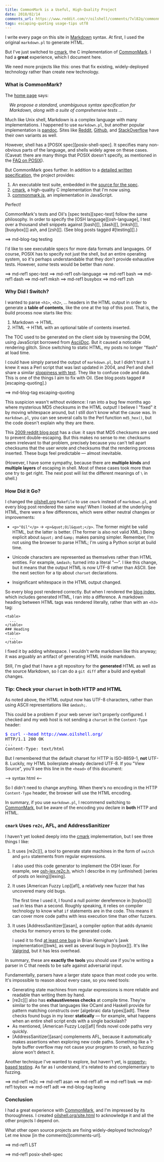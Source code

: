 ```yaml
---
title: CommonMark is a Useful, High-Quality Project
date: 2018/02/14
comments_url: https://www.reddit.com/r/oilshell/comments/7xl82q/commonmark_is_a_useful_highquality_project/
tags: escaping-quoting usage-tips utf8
---
```


I write every page on this site in [Markdown][] syntax.  At first, I used the
original `markdown.pl` to generate HTML.

But I've just switched to [cmark][], the C implementation of [CommonMark][].  I
had a **great** experience, which I document here.

We need more projects like this: ones that fix existing, widely-deployed
technology rather than create new technology.

<div id="toc">
</div> 

### What is CommonMark?

The [home page][CommonMark] says:

<p style="margin-left: 1em;"><i>We propose a standard, unambiguous syntax
specification for Markdown, along with a suite of comprehensive tests
...</i></p>

Much like Unix shell, Markdown is a complex language with many implementations.
I happened to use `markdown.pl`, but another popular implementation is
[pandoc][].  Sites like [Reddit][reddit-markdown], [Github][github-markdown],
and [StackOverflow][stackoverflow-markdown] have their own variants as well.

However, shell has a [POSIX spec][posix-shell-spec].  It specifies many
non-obvious parts of the language, and shells widely agree on these cases.
(Caveat: there are many things that POSIX doesn't specify, as mentioned in the
[FAQ on POSIX][faq-posix]).

But CommonMark goes further.  In addition to a [detailed written
specification][commonmark-spec], the project provides:

1. An executable test suite, embedded in the [source for the spec][spec.txt].
1. [cmark][], a high-quality C implementation that I'm now using.
1. [commonmark.js][], an implementation in JavaScript.

[spec.txt]: https://github.com/commonmark/CommonMark/blob/master/spec.txt
[cmark]: https://github.com/commonmark/cmark
[commonmark.js]: https://github.com/commonmark/commonmark.js

Perfect!

CommonMark's tests and Oil's [spec tests][spec-test] follow the same
philosophy.  In order to specify the [OSH language][osh-language], I test over
a thousand shell snippets against [bash][], [dash][], [mksh][], [busybox][]
ash, and [zsh][].  (See blog posts tagged #[testing][].)

==> md-blog-tag testing

I'd like to see executable specs for more data formats and languages.  Of
course, POSIX has to specify not just the shell, but an entire operating
system, so it's perhaps understandable that they don't provide exhaustive
tests.  However, *some* tests would be better than *none*.

==> md-ref1 spec-test
==> md-ref1 osh-language
==> md-ref1 bash
==> md-ref1 dash
==> md-ref1 mksh
==> md-ref1 busybox
==> md-ref1 zsh

### Why Did I Switch?

I wanted to parse `<h1>`, `<h2>`, ... headers in the HTML output in order to
generate a **table of contents**, like the one at the top of this post.  That
is, the build process now starts like this:

1. Markdown &rarr; HTML.
1. HTML &rarr; HTML with an optional table of contents inserted.

The TOC used to be generated on the client side by traversing the DOM, using
JavaScript borrowed from [AsciiDoc][].  But it caused a noticable rendering
glitch.  Since switching to static HTML, my posts no longer "flash" at load
time.  

[AsciiDoc]: http://asciidoc.org/

I could have simply parsed the output of `markdown.pl`, but I didn't trust it.
I knew it was a Perl script that was last updated in 2004, and Perl and shell
share a similar [sloppiness with text](../../2016/10/20.html#perl).  They like
to confuse code and data.  This is one of the things I aim to fix with Oil.
(See blog posts tagged #[escaping-quoting].)

==> md-blog-tag escaping-quoting

This suspicion wasn't without evidence: I ran into a bug few months ago where
mysterious MD5 checksums in the HTML output!  I believe I "fixed" it by moving
whitespace around, but I still don't know what the cause was.  In
`markdown.pl`, you can see several calls to the Perl function `md5_hex()`, but
the code doesn't explain why they are there.

This [2009 reddit blog post][md5-bug] has a clue: it says that MD5 checksums
are used to prevent double-escaping.  But this makes no sense to me:
checksums seem irrelevant to that problem, precisely because you can't tell
apart checksums that the user wrote and checksums that the rendering process
inserted.  These bugs feel predictable &mdash; almost inevitable.

(However, I have some sympathy, because there are **multiple kinds** and
**multiple layers** of escaping in shell.  Most of these cases took more than
one try to get right.  The next post will list the different meanings of `\` in
shell.)

### How Did it Go?  

I changed the [oilshell.org](oilshell.org) `Makefile` to use `cmark` instead of
`markdown.pl`, and every blog post rendered the same way!  When I looked at the
underlying HTML, there were a few differences, which were either neutral
changes or improvements:

- `<p>"Oil"</p>` &rarr; `<p>&quot;Oil&quot;</p>`.  The former might be valid
  HTML, but the latter is better.  (The former is also not valid XML.)  Being
  explicit about `&quot;` and `&amp;` makes parsing simpler.  Remember, I'm not
  using the browser to parse HTML; I'm using a Python script at build time.

- Unicode characters are represented as themselves rather than HTML entities.
  For example, `&mdash;` turned into a literal "&mdash;".  I like this change,
  but it means that the output HTML is now UTF-8 rather than ASCII.  See the
  next section for a tip about `charset` declarations.

- Insignificant whitespace in the HTML output changed.

So every blog post rendered correctly.  But when I rendered the [blog
index](..), which includes generated HTML, I ran into a difference.  A markdown
heading between HTML tags was rendered literally, rather than with an `<h3>`
tag:

    <table>
      ...
    </table>
    ### Heading
    <table>
      ...
    </table>

I fixed it by adding whitespace.  I wouldn't write markdown like this anyway;
it was arguably an artifact of generating HTML inside markdown.

Still, I'm glad that I have a git repository for the **generated** HTML as well
as the source Markdown, so I can do a `git diff` after a build and eyeball
changes.

<h3 id="http-header-tip">Tip: Check your <code>charset</code> in both HTTP and
HTML</h3>

As noted above, the HTML output now has UTF-8 characters, rather than using
ASCII representations like `&mdash;`.

This could be a problem if your web server isn't properly configured.  I
checked and my web host is not sending a `charset` in the `Content-Type`
header:

<pre>
<span style="color: blue">$ curl --head http://www.oilshell.org/</span>
HTTP/1.1 200 OK
...
Content-Type: text/html
</pre>

But I remembered that the default charset for HTTP is ISO-8859-1, **not**
UTF-8.  Luckily, my HTML boilerplate already declared UTF-8.  If you "View
Source", you'll see this line in the `<head>` of this document:

--> syntax html
<meta charset=utf-8>
<--

So I didn't need to change anything.  When there's no encoding in the HTTP
`Content-Type` header, the browser will use the HTML encoding.

In summary, if you use `markdown.pl`, I recommend switching to [CommonMark][],
but be aware of the encoding you declare in **both** HTTP and HTML.

### `cmark` Uses `re2c`, AFL, and AddressSanitizer

I haven't yet looked deeply into the [cmark][] implementation, but I see three
things I like:

1. It uses [re2c][], a tool to generate state machines in the form of `switch`
   and `goto` statements from regular expressions.

   I also used this code generator to implement the OSH lexer.  For example,
   see [osh-lex.re2c.h][], which I describe in my (unfinished) [series of posts
   on lexing][lexing].

2. It uses [American Fuzzy Lop][afl], a relatively new fuzzer that has
   uncovered many old bugs.
   
   The first time I used it, I found a null pointer dereference in [toybox][]
   `sed` in less than a second.  Roughly speaking, it relies on compiler
   technology to know what `if` statements are in the code.  This means it can
   cover more code paths with less execution time than other fuzzers.

3. It uses [AddressSanitizer][asan], a compiler option that adds dynamic checks
   for memory errors to the generated code.
   
   I used it to find [at least one bug][bwk-bug] in Brian Kernighan's [awk
   implementation][bwk], as well as several bugs in [toybox][].  It's like
   [Valgrind](http://valgrind.org/), but it has less overhead.

In summary, these are **exactly the tools** you should use if you're writing a
parser in C that needs to be safe against adversarial input.

Fundamentally, parsers have a larger state space than most code you write.
It's impossible to reason about every case, so you need tools:

- Generating state machines from regular expressions is more reliable and
  readable than writing them by hand.
- [re2c][] also has **exhaustiveness checks** at compile time.  They're similar
  to the ones that languages like OCaml and Haskell provide for pattern
  matching constructs over [algebraic data types][adt].  These checks found
  bugs in my lexer **statically** &mdash; for example, what happens when an
  entire shell script ends with a single backslash?
- As mentioned, [American Fuzzy Lop][afl] finds novel code paths very quickly.
- [AddressSanitizer][asan] complements AFL, because it automatically makes
  assertions when exploring new code paths.  Something like a 1-byte buffer
  overflow may not cause your program to crash, so fuzzing alone won't detect
  it.

Another technique I've wanted to explore, but haven't yet, is [property-based
testing](http://hypothesis.works/articles/what-is-property-based-testing/).
As far as I understand, it's related to and complementary to fuzzing.

==> md-ref1 re2c
==> md-ref1 asan
==> md-ref1 afl
==> md-ref1 bwk
==> md-ref1 toybox
==> md-ref1 adt
==> md-blog-tag lexing

[osh-lex.re2c.h]: ../../2017/12/files/osh-lex.re2c.h.html

[bwk-bug]: https://github.com/andychu/bwk/blob/master/test-results/asan.log

### Conclusion

I had a great experience with [CommonMark][], and I'm impressed by its
thoroughness.  I created [oilshell.org/site.html](//oilshell.org/site.html) to
acknowledge it and all the other projects I depend on.

What other open source projects are fixing widely-deployed technology?  Let me
know [in the comments][comments-url].

<!--
What other languages needs fixing?  

- GNU Make.  Can't be statically parsed.  There is an Android version here, but
  they switched to a different version.
- TeX - dynamic parsing too.
- Wikipedia markup?
- R language?  -->

==> md-ref1 LST

[md5-bug]: https://redditblog.com/2009/09/28/we-had-some-bugs-and-it-hurt-us/

[Markdown]: https://en.wikipedia.org/wiki/Markdown
[CommonMark]: http://commonmark.org/

[pandoc]: https://pandoc.org/

[reddit-markdown]: https://www.reddit.com/r/reddit.com/comments/6ewgt/reddit_markdown_primer_or_how_do_you_do_all_that/c03nik6/

[github-markdown]: https://help.github.com/articles/basic-writing-and-formatting-syntax/

[stackoverflow-markdown]: https://stackoverflow.com/editing-help

==> md-ref1 posix-shell-spec

[faq-posix]: ../01/28.html#limit-to-posix

[commonmark-spec]: http://spec.commonmark.org/

[bash-manual]: https://www.gnu.org/software/bash/manual/html_node/Conditional-Constructs.html#Conditional-Constructs

